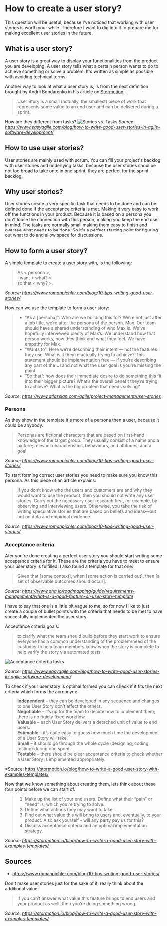 # How to create a user story?
This question will be useful, because I've noticed that working with user stories is worth your while. 
Therefore I want to dig into it to prepare me for making excellent user stories in the future.

## What is a user story?
A user story is a great way to display your functionalities from the product you are developing. 
A user story tells what a certain person wants to do to achieve something or solve a problem. It's written as simple as possible with avoiding technical terms.

Another way to look at what a user story is, is from the next definition brought by Andrii Bondarenko in his article on [Stormotion](https://stormotion.io/blog/how-to-write-a-good-user-story-with-examples-templates/):
> User Story is a small (actually, the smallest) piece of work that represents some value to an end user and can be delivered during a sprint.

How are they different from tasks?
![Stories vs. Tasks](https://cdn.sanity.io/images/w4zc2lav/production/db8ae8d188f957d953b9653a0b7ecd2fe964fb5e-2429x1278.png?w=1920&h=1010&auto=format)
*Source: https://www.easyagile.com/blog/how-to-write-good-user-stories-in-agile-software-development/*
   

## How to use user stories?
User stories are mainly used with scrum. You can fill your project's backlog with user stories and underlying tasks, because the user stories shoul be not too broad to take onto in one sprint, they are perfect for the sprint backlog.


## Why user stories?
User stories create a very specific task that needs to be done and can be defined done if the acceptance criteria is met. Making it very easy to work off the functions in your product. Because it is based on a persona you don't loose the connection with this person, making you keep the end user in mind. The tasks are normally small making them easy to finish and oversee what needs to be done. So it's a perfect starting point for figuring out what to do and allow space for discussions.



## How to form a user story?
A simple template to create a user story with, is the following:
> As < persona >,    
> I want < what? >  
> so that < why? >.
  
*Source: https://www.romanpichler.com/blog/10-tips-writing-good-user-stories/*

How can we use the template to form a user story:
> * "As a [persona]": Who are we building this for? We’re not just after a job title, we’re after the persona of the person. Max. Our team should have a shared
> understanding of who Max is. We’ve hopefully interviewed plenty of Max’s. We understand how that person works, how they think and what they feel. We have empathy
> for Max.
> * “Wants to”: Here we’re describing their intent — not the features they use. What is it they’re actually trying to achieve? This statement should be
> implementation free — if you’re describing any part of the UI and not what the user goal is you're missing the point.
> * “So that”: how does their immediate desire to do something this fit into their bigger picture? What’s the overall benefit they’re trying to achieve? What is the
> big problem that needs solving?

*Source: https://www.atlassian.com/agile/project-management/user-stories*

### Persona
As they show in the template it's more of a persona then a user, because it could be anybody. 

> Personas are fictional characters that are based on first-hand knowledge of the target group. They usually consist of a name and a picture; relevant characteristics, behaviours, and attitudes; and a goal.

*Source: https://www.romanpichler.com/blog/10-tips-writing-good-user-stories/*

To start forming correct user stories you need to make sure you know this persona. As this piece of an article explains: 

> If you don’t know who the users and customers are and why they would want to use the product, then you should not write any user stories. Carry out the necessary
> user research first, for example, by observing and interviewing users. Otherwise, you take the risk of writing speculative stories that are based on beliefs and
> ideas—but not on data and empirical evidence.

*Source: https://www.romanpichler.com/blog/10-tips-writing-good-user-stories/*

### Acceptance criteria
Afer you're done creating a perfect user story you should start writing some acceptance criteria for it. These are the criteria you have to meet to ensure your user story is fulfilled. I also found a template for that one:

> Given that [some context], when [some action is carried out], then [a set of observable outcomes should occur].

*Source: https://www.aha.io/roadmapping/guide/requirements-management/what-is-a-good-feature-or-user-story-template*

I have to say that one is a little bit vague to me, so for now I like to just create a couple of bullet points with the criteria that needs to be met to have succesfully implemented the user story.

Acceptance criteria goals:
> to clarify what the team should build before they start work
> to ensure everyone has a common understanding of the problem/need of the customer
> to help team members know when the story is complete
> to help verify the story via automated tests

![Acceptance critertia tasks](https://cdn.sanity.io/images/w4zc2lav/production/4e4c1c47e06f8e2ebdeb90d65511e61d075fafc7-1839x1277.png?w=1839&h=1277&auto=format)

*Source: https://www.easyagile.com/blog/how-to-write-good-user-stories-in-agile-software-development/*

To check if your user story is optimal formed you can check if it fits the next criteria which forms the acrnonym:
> **Independent** – they can be developed in any sequence and changes to one User Story don’t affect the others.  
> **Negotiable** – it’s up for the team to decide how to implement them; there is no rigidly fixed workflow.  
> **Valuable** – each User Story delivers a detached unit of value to end users.  
> **Estimable** – it’s quite easy to guess how much time the development of a User Story will take.  
> **Small** – it should go through the whole cycle (designing, coding, testing) during one sprint.  
> **Testable** – there should be clear acceptance criteria to check whether a User Story is implemented appropriately.  

*Source: https://stormotion.io/blog/how-to-write-a-good-user-story-with-examples-templates/

Now that we know something about creating them, lets think about these four points before we can start of.

> 1. Make up the list of your end users. Define what their “pain” or “need” is, which you’re trying to solve.
> 2. Define what actions they may want to take.
> 3. Find out what value this will bring to users and, eventually, to your product. Also ask yourself - will any party pay us for this?
> 4. Discuss acceptance criteria and an optimal implementation strategy.
   
*Source: https://stormotion.io/blog/how-to-write-a-good-user-story-with-examples-templates/*


## Sources
- https://www.romanpichler.com/blog/10-tips-writing-good-user-stories/







Don't make user stories just for the sake of it, really think about the additional value:
> If you can’t answer what value this feature brings to end users and your product as well, then you’re doing something wrong.

*Source: https://stormotion.io/blog/how-to-write-a-good-user-story-with-examples-templates/*
